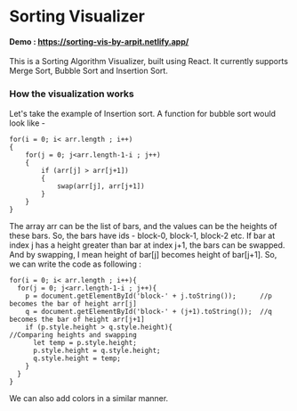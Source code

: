 # Sorting Visualizer

####  Demo : https://sorting-vis-by-arpit.netlify.app/

This is a Sorting Algorithm Visualizer, built using React. It currently supports Merge Sort, Bubble Sort and Insertion Sort.

### How the visualization works

Let's take the example of Insertion sort. A function for bubble sort would look like -

```
for(i = 0; i< arr.length ; i++)
{
    for(j = 0; j<arr.length-1-i ; j++)
    {
        if (arr[j] > arr[j+1])
        {         
            swap(arr[j], arr[j+1])
        }
    }
}

```

The array arr can be the list of bars, and the values can be the heights of these bars. So, the bars have ids - block-0, block-1, block-2 etc. If bar at index j has a height greater than bar at index j+1, the bars can be swapped. And by swapping, I mean height of bar[j] becomes height of bar[j+1].  So, we can write the code as following :

```
for(i = 0; i< arr.length ; i++){
  for(j = 0; j<arr.length-1-i ; j++){
    p = document.getElementById('block-' + j.toString());      //p becomes the bar of height arr[j]
    q = document.getElementById('block-' + (j+1).toString());  //q becomes the bar of height arr[j+1]
    if (p.style.height > q.style.height){                      //Comparing heights and swapping
      let temp = p.style.height;
      p.style.height = q.style.height;
      q.style.height = temp;
    }
  }
}
```

We can also add colors in a similar manner.
